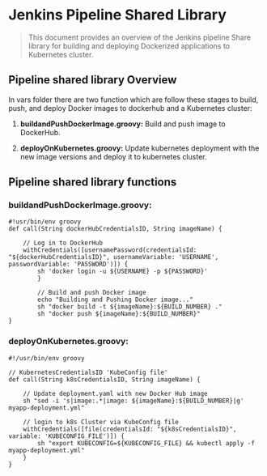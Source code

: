 # Jenkins Pipeline Shared Library

> This document provides an overview of the Jenkins pipeline Share library for building and deploying Dockerized applications to Kubernetes cluster.


## Pipeline shared library Overview

In vars folder there are two function which are follow these stages to build, push, and deploy Docker images to dockerhub and a Kubernetes cluster:

1. **buildandPushDockerImage.groovy:** Build and push image to DockerHub.

2. **deployOnKubernetes.groovy:** Update kubernetes deployment with the new image versions and deploy it to kubernetes cluster.

## Pipeline shared library functions

### buildandPushDockerImage.groovy:

```
#!usr/bin/env groovy
def call(String dockerHubCredentialsID, String imageName) {

	// Log in to DockerHub 
	withCredentials([usernamePassword(credentialsId: "${dockerHubCredentialsID}", usernameVariable: 'USERNAME', passwordVariable: 'PASSWORD')]) {
		sh 'docker login -u ${USERNAME} -p ${PASSWORD}'
        }
        
        // Build and push Docker image
        echo "Building and Pushing Docker image..."
        sh "docker build -t ${imageName}:${BUILD_NUMBER} ."
        sh "docker push ${imageName}:${BUILD_NUMBER}"	 
}
```

### deployOnKubernetes.groovy:

```
#!/usr/bin/env groovy

// KubernetesCredentialsID 'KubeConfig file'
def call(String k8sCredentialsID, String imageName) {
    
    // Update deployment.yaml with new Docker Hub image
    sh "sed -i 's|image:.*|image: ${imageName}:${BUILD_NUMBER}|g' myapp-deployment.yml"

    // login to k8s Cluster via KubeConfig file
    withCredentials([file(credentialsId: "${k8sCredentialsID}", variable: 'KUBECONFIG_FILE')]) {
        sh "export KUBECONFIG=${KUBECONFIG_FILE} && kubectl apply -f myapp-deployment.yml"
    }
}
```
